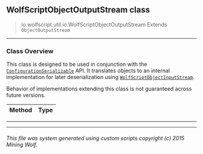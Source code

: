 ## WolfScriptObjectOutputStream __class__

>io.wolfscript.util.io.WolfScriptObjectOutputStream
>Extends `ObjectOutputStream`

---

### Class Overview

This class is designed to be used in conjunction with the [`ConfigurationSerializable`](../../configuration/serialization/ConfigurationSerializable.md) API. It translates objects to an internal implementation for later deserialization using [`WolfScriptObjectInputStream`](WolfScriptObjectInputStream.md). <p> Behavior of implementations extending this class is not guaranteed across future versions.

Method | Type   
--- | :--- 



---

---


###### This file was system generated using custom scripts copyright (c) 2015 Mining Wolf.
	

